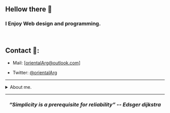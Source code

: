 ## Hellow there 👋

<h3>
I Enjoy Web design and programming.
</h3>

<br>

## Contact 🔗:

- Mail: [orientalArg@outlook.com]

- Twitter: [@orientalArg](https://twitter.com/orientalArg)

<hr>

<details>
  <summary>About me.</summary>
  <br>
  - I'm from Argentina, i get my first job in construction and i worked assemblig concrete molds for two years. 
     
     -- I learned from that experience that hard work pays off.
  <br>
  
  - 📚 Love to read, my favorite genre is heroic fantasy.
  
  - ☸  I'm buddhist since i was 13 years old, i believe in the self realization and peace.
  
  - 💻 I'm a hacking enthusiast, and certified ethical hacker (pentester).
  
  - 🧠 I enjoy study and learn new stuff.

  <br>
</details>


<hr>
<h3 align="center">
   <i><strong>“Simplicity is a prerequisite for reliability” -- Edsger dijkstra</strong></i>
   <br>
   <br>
</h3>	

